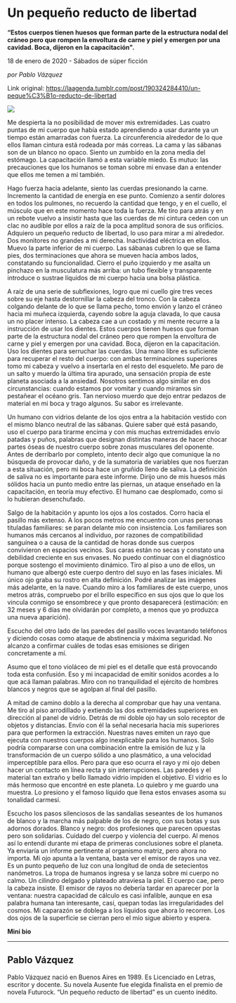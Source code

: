 # Un pequeño reducto de libertad

**“Estos cuerpos tienen huesos que forman parte de la estructura nodal del cráneo pero que rompen la envoltura de carne y piel y emergen por una cavidad. Boca, dijeron en la capacitación".**

18 de enero de 2020 - Sábados de súper ficción

_por Pablo Vázquez_

Link original: https://laagenda.tumblr.com/post/190324284410/un-peque%C3%B1o-reducto-de-libertad

![](https://64.media.tumblr.com/f139433ce044b0c2ca8041f3d5720f7f/3b653f49e7ac2b62-86/s500x750/0ee0fd4447d5f1ed09566d363ad3ba0da1e78c1b.jpg)


Me despierta la no posibilidad de mover mis extremidades. Las cuatro puntas de mi cuerpo que había estado aprendiendo a usar durante ya un tiempo están amarradas con fuerza. La circunferencia alrededor de lo que ellos llaman cintura está rodeada por más correas. La cama y las sábanas son de un blanco no opaco. Siento un zumbido en la zona media del estómago. La capacitación llamó a esta variable miedo. Es mutuo: las precauciones que los humanos se toman sobre mi envase dan a entender que ellos me temen a mí también.

Hago fuerza hacia adelante, siento las cuerdas presionando la carne. Incremento la cantidad de energía en ese punto. Comienzo a sentir dolores en todos los pulmones, no recuerdo la cantidad que tengo, y en el cuello, el músculo que en este momento hace toda la fuerza. Me tiro para atrás y en un rebote vuelvo a  insistir hasta que las cuerdas de mi cintura ceden con un clac no audible por ellos a raíz de la poca amplitud sonora de sus orificios. Adquiero un pequeño reducto de libertad, lo uso para mirar a mi alrededor. Dos monitores no grandes a mi derecha. Inactividad eléctrica en ellos. Muevo la parte inferior de mi cuerpo. Las sábanas cubren lo que se llama pies, dos terminaciones que ahora se mueven hacia ambos lados, constatando su funcionalidad. Cierro el puño izquierdo y me asalta un pinchazo en la musculatura más arriba: un tubo flexible y transparente introduce o sustrae líquidos de mi cuerpo hacia una bolsa plástica.

A raíz de una serie de subflexiones, logro que mi cuello gire tres veces sobre su eje hasta destornillar la cabeza del tronco. Con la cabeza colgando delante de lo que se llama pecho, tomo envión y lanzo el cráneo hacia mi muñeca izquierda, cayendo sobre la aguja clavada, lo que causa un no placer intenso. La cabeza cae a un costado y mi mente recurre a la instrucción de usar los dientes. Estos cuerpos tienen huesos que forman parte de la estructura nodal del cráneo pero que rompen la envoltura de carne y piel y emergen por una cavidad. Boca, dijeron en la capacitación. Uso los dientes para serruchar las cuerdas. Una mano libre es suficiente para recuperar el resto del cuerpo: con ambas terminaciones superiores tomo mi cabeza y vuelvo a insertarla en el resto del esqueleto. Me paro de un salto y muerdo la última tira apurado, una sensación propia de este planeta asociada a la ansiedad. Nosotros sentimos algo similar en dos circunstancias: cuando estamos por vomitar y cuando miramos sin pestañear el océano gris. Tan nervioso muerdo que dejo entrar pedazos de material en mi boca y trago algunos. Su sabor es irrelevante.

Un humano con vidrios delante de los ojos entra a la habitación vestido con el mismo blanco neutral de las sábanas. Quiere saber qué está pasando, uso el cuerpo para tirarme encima y con mis muchas extremidades envío patadas y puños, palabras que designan distintas maneras de hacer chocar partes óseas de nuestro cuerpo sobre zonas musculares del oponente. Antes de derribarlo por completo, intento decir algo que comunique la no búsqueda de provocar daño, y de la sumatoria de variables que nos fuerzan a esta situación, pero mi boca hace un gruñido lleno de saliva. La definición de saliva no es importante para este informe. Dirijo uno de mis huesos más sólidos hacia un punto medio entre las piernas, un ataque enseñado en la capacitación, en teoría muy efectivo. El humano cae desplomado, como si lo hubieran desenchufado.

Salgo de la habitación y apunto los ojos a los costados. Corro hacia el pasillo más extenso. A los pocos metros me encuentro con unas personas tituladas familiares: se paran delante mío con insistencia. Los familiares son humanos más cercanos al individuo, por razones de compatibilidad sanguínea o a causa de la cantidad de horas donde sus cuerpos convivieron en espacios vecinos. Sus caras están no secas y constato una debilidad creciente en sus envases. No puedo continuar con el diagnóstico porque sostengo el movimiento dinámico. Tiro al piso a uno de ellos, un humano que albergó este cuerpo dentro del suyo en las fases iniciales. Mi único ojo graba su rostro en alta definición. Podré analizar las imágenes más adelante, en la nave. Cuando miro a los familiares de este cuerpo, unos metros atrás, compruebo por el brillo específico en sus ojos que lo que los vincula conmigo se ensombrece y que pronto desaparecerá (estimación: en 32 meses y 6 días me olvidarán por completo, a menos que yo produzca una nueva aparición).

Escucho del otro lado de las paredes del pasillo voces levantando teléfonos y diciendo cosas como ataque de abstinencia y máxima seguridad. No alcanzo a confirmar cuáles de todas esas emisiones se dirigen concretamente a mí.

Asumo que el tono violáceo de mi piel es el detalle que está provocando toda esta confusión. Eso y mi incapacidad de emitir sonidos acordes a lo que acá llaman palabras. Miro con no tranquilidad el ejército de hombres blancos y negros que se agolpan al final del pasillo.

A mitad de camino doblo a la derecha al comprobar que hay una ventana. Me tiro al piso arrodillado y extiendo las dos extremidades superiores en dirección al panel de vidrio. Detrás de mi doble ojo hay un solo receptor de objetos y distancias. Envío con él la señal necesaria hacia mis superiores para que performen la extracción. Nuestras naves emiten un rayo que ejecuta con nuestros cuerpos algo inexplicable para los humanos. Solo podría compararse con una combinación entre la emisión de luz y la transformación de un cuerpo sólido a uno plasmático, a una velocidad imperceptible para ellos. Pero para que eso ocurra el rayo y mi ojo deben hacer un contacto en línea recta y sin interrupciones. Las paredes y el material tan extraño y bello llamado vidrio impiden el objetivo. El vidrio es lo más hermoso que encontré en este planeta. Lo quiebro y me guardo una muestra. Lo presiono y el famoso líquido que llena estos envases asoma su tonalidad carmesí.

Escucho los pasos silenciosos de las sandalias seseantes de los humanos de blanco y la marcha más palpable de los de negro, con sus botas y sus adornos dorados. Blanco y negro: dos profesiones que parecen opuestas pero son solidarias. Cuidado del cuerpo y violencia del cuerpo. Al menos así lo entendí durante mi etapa de primeras conclusiones sobre el planeta. Ya enviaría un informe pertinente al organismo matriz, pero ahora no importa. Mi ojo apunta a la ventana, basta ver el emisor de rayos una vez. Es un punto pequeño de luz con una longitud de onda de setecientos nanómetros. La tropa de humanos ingresa y se lanza sobre mi cuerpo no calmo. Un cilindro delgado y plateado atraviesa la piel. El cuerpo cae, pero la cabeza insiste. El emisor de rayos no debería tardar en aparecer por la ventana: nuestra capacidad de cálculo es casi infalible, aunque en esa palabra humana tan interesante, casi, quepan todas las irregularidades del cosmos. Mi caparazón se doblega a los líquidos que ahora lo recorren. Los dos ojos de la superficie se cierran pero el mío sigue abierto y espera.

**Mini bio**



---

Pablo Vázquez
-------------


Pablo Vázquez nació en Buenos Aires en 1989. Es Licenciado en Letras, escritor y docente. Su novela Ausente fue elegida finalista en el premio de novela Futurock. “Un pequeño reducto de libertad” es un cuento inédito.

